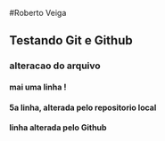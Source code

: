 #Roberto Veiga
## Testando Git e Github
### alteracao do arquivo
#### mai uma linha !
#### 5a linha, alterada pelo repositorio local
#### linha alterada pelo Github
